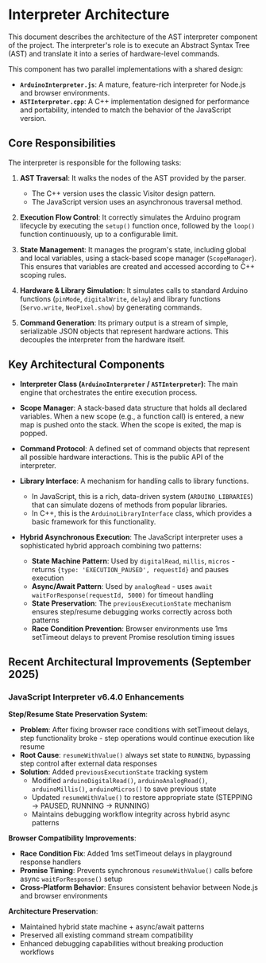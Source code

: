 # Interpreter Architecture

This document describes the architecture of the AST interpreter component of the project. The interpreter's role is to execute an Abstract Syntax Tree (AST) and translate it into a series of hardware-level commands. 

This component has two parallel implementations with a shared design:

-   **`ArduinoInterpreter.js`**: A mature, feature-rich interpreter for Node.js and browser environments.
-   **`ASTInterpreter.cpp`**: A C++ implementation designed for performance and portability, intended to match the behavior of the JavaScript version.

## Core Responsibilities

The interpreter is responsible for the following tasks:

1.  **AST Traversal**: It walks the nodes of the AST provided by the parser.
    -   The C++ version uses the classic Visitor design pattern.
    -   The JavaScript version uses an asynchronous traversal method.

2.  **Execution Flow Control**: It correctly simulates the Arduino program lifecycle by executing the `setup()` function once, followed by the `loop()` function continuously, up to a configurable limit.

3.  **State Management**: It manages the program's state, including global and local variables, using a stack-based scope manager (`ScopeManager`). This ensures that variables are created and accessed according to C++ scoping rules.

4.  **Hardware & Library Simulation**: It simulates calls to standard Arduino functions (`pinMode`, `digitalWrite`, `delay`) and library functions (`Servo.write`, `NeoPixel.show`) by generating commands.

5.  **Command Generation**: Its primary output is a stream of simple, serializable JSON objects that represent hardware actions. This decouples the interpreter from the hardware itself.

## Key Architectural Components

-   **Interpreter Class (`ArduinoInterpreter` / `ASTInterpreter`)**: The main engine that orchestrates the entire execution process.

-   **Scope Manager**: A stack-based data structure that holds all declared variables. When a new scope (e.g., a function call) is entered, a new map is pushed onto the stack. When the scope is exited, the map is popped.

-   **Command Protocol**: A defined set of command objects that represent all possible hardware interactions. This is the public API of the interpreter.

-   **Library Interface**: A mechanism for handling calls to library functions. 
    -   In JavaScript, this is a rich, data-driven system (`ARDUINO_LIBRARIES`) that can simulate dozens of methods from popular libraries.
    -   In C++, this is the `ArduinoLibraryInterface` class, which provides a basic framework for this functionality.

-   **Hybrid Asynchronous Execution**: The JavaScript interpreter uses a sophisticated hybrid approach combining two patterns:
    -   **State Machine Pattern**: Used by `digitalRead`, `millis`, `micros` - returns `{type: 'EXECUTION_PAUSED', requestId}` and pauses execution
    -   **Async/Await Pattern**: Used by `analogRead` - uses `await waitForResponse(requestId, 5000)` for timeout handling
    -   **State Preservation**: The `previousExecutionState` mechanism ensures step/resume debugging works correctly across both patterns
    -   **Race Condition Prevention**: Browser environments use 1ms setTimeout delays to prevent Promise resolution timing issues

## Recent Architectural Improvements (September 2025)

### JavaScript Interpreter v6.4.0 Enhancements

**Step/Resume State Preservation System**:
- **Problem**: After fixing browser race conditions with setTimeout delays, step functionality broke - step operations would continue execution like resume
- **Root Cause**: `resumeWithValue()` always set state to `RUNNING`, bypassing step control after external data responses
- **Solution**: Added `previousExecutionState` tracking system
  - Modified `arduinoDigitalRead()`, `arduinoAnalogRead()`, `arduinoMillis()`, `arduinoMicros()` to save previous state
  - Updated `resumeWithValue()` to restore appropriate state (STEPPING → PAUSED, RUNNING → RUNNING)
  - Maintains debugging workflow integrity across hybrid async patterns

**Browser Compatibility Improvements**:
- **Race Condition Fix**: Added 1ms setTimeout delays in playground response handlers
- **Promise Timing**: Prevents synchronous `resumeWithValue()` calls before async `waitForResponse()` setup
- **Cross-Platform Behavior**: Ensures consistent behavior between Node.js and browser environments

**Architecture Preservation**:
- Maintained hybrid state machine + async/await patterns
- Preserved all existing command stream compatibility
- Enhanced debugging capabilities without breaking production workflows
